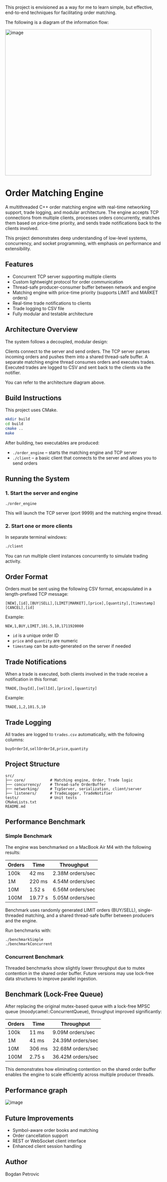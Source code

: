 This project is envisioned as a way for me to learn simple, but effective, end-to-end techniques for facilitating order matching.

The following is a diagram of the information flow:

<img width="467" alt="image" src="https://github.com/user-attachments/assets/85a3b517-8081-484b-b944-bd852941d0db" />

# Order Matching Engine

A multithreaded C++ order matching engine with real-time networking support, trade logging, and modular architecture. The engine accepts TCP connections from multiple clients, processes orders concurrently, matches them based on price-time priority, and sends trade notifications back to the clients involved.

This project demonstrates deep understanding of low-level systems, concurrency, and socket programming, with emphasis on performance and extensibility.

## Features

- Concurrent TCP server supporting multiple clients
- Custom lightweight protocol for order communication
- Thread-safe producer-consumer buffer between network and engine
- Matching engine with price-time priority (supports LIMIT and MARKET orders)
- Real-time trade notifications to clients
- Trade logging to CSV file
- Fully modular and testable architecture

## Architecture Overview

The system follows a decoupled, modular design:

Clients connect to the server and send orders. The TCP server parses incoming orders and pushes them into a shared thread-safe buffer. A separate matching engine thread consumes orders and executes trades. Executed trades are logged to CSV and sent back to the clients via the notifier.

You can refer to the architecture diagram above.

## Build Instructions

This project uses CMake.

```bash
mkdir build
cd build
cmake ..
make
```

After building, two executables are produced:
- `./order_engine` – starts the matching engine and TCP server
- `./client` – a basic client that connects to the server and allows you to send orders

## Running the System

### 1. Start the server and engine

```bash
./order_engine
```

This will launch the TCP server (port 9999) and the matching engine thread.

### 2. Start one or more clients

In separate terminal windows:

```bash
./client
```

You can run multiple client instances concurrently to simulate trading activity.

## Order Format

Orders must be sent using the following CSV format, encapsulated in a length-prefixed TCP message:

```
[NEW],[id],[BUY|SELL],[LIMIT|MARKET],[price],[quantity],[timestamp]
[CANCEL],[id]
```

Example:

```
NEW,1,BUY,LIMIT,101.5,10,1711920000
```

- `id` is a unique order ID
- `price` and `quantity` are numeric
- `timestamp` can be auto-generated on the server if needed

## Trade Notifications

When a trade is executed, both clients involved in the trade receive a notification in this format:

```
TRADE,[buyId],[sellId],[price],[quantity]
```

Example:

```
TRADE,1,2,101.5,10
```

## Trade Logging

All trades are logged to `trades.csv` automatically, with the following columns:

```
buyOrderId,sellOrderId,price,quantity
```

## Project Structure

```
src/
├── core/           # Matching engine, Order, Trade logic
├── concurrency/    # Thread-safe OrderBuffer
├── networking/     # TcpServer, serialization, client/server
├── listeners/      # TradeLogger, TradeNotifier
tests/              # Unit tests
CMakeLists.txt
README.md
```

## Performance Benchmark

### Simple Benchmark

The engine was benchmarked on a MacBook Air M4 with the following results:

| Orders     | Time     | Throughput        |
|------------|----------|-------------------|
| 100k       | 42 ms    | 2.38M orders/sec  |
| 1M         | 220 ms   | 4.54M orders/sec  |
| 10M        | 1.52 s   | 6.56M orders/sec  |
| 100M       | 19.77 s  | 5.05M orders/sec  |

Benchmark uses randomly generated LIMIT orders (BUY/SELL), single-threaded matching, and a shared thread-safe buffer between producers and the engine.

Run benchmarks with:

```bash
./benchmarkSimple
./benchmarkConcurrent
```

### Concurrent Benchmark

Threaded benchmarks show slightly lower throughput due to mutex contention in the shared order buffer. Future versions may use lock-free data structures to improve parallel ingestion.

## Benchmark (Lock-Free Queue)

After replacing the original mutex-based queue with a lock-free MPSC queue (moodycamel::ConcurrentQueue), throughput improved significantly:

| Orders     | Time     | Throughput           |
|------------|----------|----------------------|
| 100k       | 11 ms    | 9.09M orders/sec     |
| 1M         | 41 ms    | 24.39M orders/sec    |
| 10M        | 306 ms   | 32.68M orders/sec    |
| 100M       | 2.75 s   | 36.42M orders/sec    |

This demonstrates how eliminating contention on the shared order buffer enables the engine to scale efficiently across multiple producer threads.

## Performance graph

![image](https://github.com/user-attachments/assets/639d7d77-dcc7-4ae7-bed7-8a60e339145a)



## Future Improvements

- Symbol-aware order books and matching
- Order cancellation support
- REST or WebSocket client interface
- Enhanced client session handling

## Author

Bogdan Petrovic

